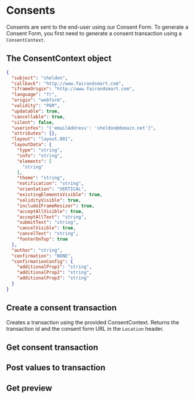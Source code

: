 # Consents
Consents are sent to the end-user using our Consent Form. To generate a Consent Form, you first need to generate a consent transaction using a `ConsentContext`.

## The ConsentContext object




```json title="The ConsentContext object"
{
  "subject": "sheldon",
  "callback": "http://www.fairandsmart.com",
  "iframeOrigin": "http://www.fairandsmart.com",
  "language": "fr",
  "origin": "webform",
  "validity": "P6M",
  "updatable": true,
  "cancellable": true,
  "silent": false,
  "userinfos": "{'emailAddress': 'sheldon@domain.net'}",
  "attributes": {},
  "layout": "layout.001",
  "layoutData": {
    "type": "string",
    "info": "string",
    "elements": [
      "string"
    ],
    "theme": "string",
    "notification": "string",
    "orientation": "VERTICAL",
    "existingElementsVisible": true,
    "validityVisible": true,
    "includeIFrameResizer": true,
    "acceptAllVisible": true,
    "acceptAllText": "string",
    "submitText": "string",
    "cancelVisible": true,
    "cancelText": "string",
    "footerOnTop": true
  },
  "author": "string",
  "confirmation": "NONE",
  "confirmationConfig": {
    "additionalProp1": "string",
    "additionalProp2": "string",
    "additionalProp3": "string"
  }
}
```

## Create a consent transaction

Creates a transaction using the provided ConsentContext. Returns the transaction id and the consent form URL in the `Location` header.


## Get consent transaction

## Post values to transaction

## Get preview
